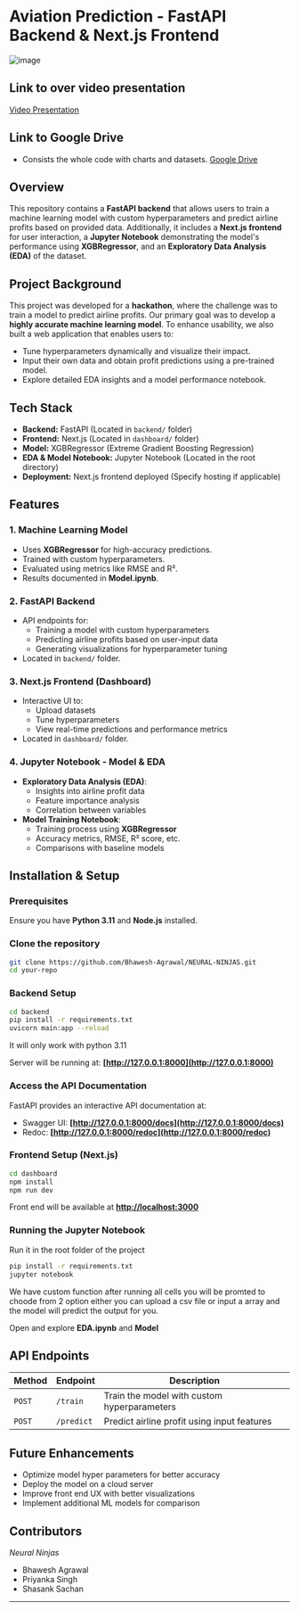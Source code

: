 # Aviation Prediction - FastAPI Backend & Next.js Frontend
![image](https://images.unsplash.com/photo-1623888676435-d3b01b4d1dc0?q=80&w=1974&auto=format&fit=crop&ixlib=rb-4.0.3&ixid=M3wxMjA3fDB8MHxwaG90by1wYWdlfHx8fGVufDB8fHx8fA%3D%3D)

## Link to over video presentation
[Video Presentation](https://drive.google.com/file/d/1H3JEX1B2Ztt5r1WHHNq8P6cLJL5edy5X/view?usp=drive_link)

## Link to Google Drive
- Consists the whole code with charts and datasets.
[Google Drive](https://drive.google.com/drive/folders/1ZwUdBWrEKH_JP1TwYBpcl7lyhVVUnDkF?usp=drive_link)

## Overview

This repository contains a **FastAPI backend** that allows users to train a machine learning model with custom hyperparameters and predict airline profits based on provided data. Additionally, it includes a **Next.js frontend** for user interaction, a **Jupyter Notebook** demonstrating the model's performance using **XGBRegressor**, and an **Exploratory Data Analysis (EDA)** of the dataset.

## Project Background

This project was developed for a **hackathon**, where the challenge was to train a model to predict airline profits. Our primary goal was to develop a **highly accurate machine learning model**. To enhance usability, we also built a web application that enables users to:

- Tune hyperparameters dynamically and visualize their impact.
- Input their own data and obtain profit predictions using a pre-trained model.
- Explore detailed EDA insights and a model performance notebook.

## Tech Stack

- **Backend:** FastAPI (Located in `backend/` folder)
- **Frontend:** Next.js (Located in `dashboard/` folder)
- **Model:** XGBRegressor (Extreme Gradient Boosting Regression)
- **EDA & Model Notebook:** Jupyter Notebook (Located in the root directory)
- **Deployment:** Next.js frontend deployed (Specify hosting if applicable)

## Features

### 1. Machine Learning Model

- Uses **XGBRegressor** for high-accuracy predictions.
- Trained with custom hyperparameters.
- Evaluated using metrics like RMSE and R².
- Results documented in **Model.ipynb**.

### 2. FastAPI Backend

- API endpoints for:
  - Training a model with custom hyperparameters
  - Predicting airline profits based on user-input data
  - Generating visualizations for hyperparameter tuning
- Located in `backend/` folder.

### 3. Next.js Frontend (Dashboard)

- Interactive UI to:
  - Upload datasets
  - Tune hyperparameters
  - View real-time predictions and performance metrics
- Located in `dashboard/` folder.

### 4. Jupyter Notebook - Model & EDA

- **Exploratory Data Analysis (EDA)**:
  - Insights into airline profit data
  - Feature importance analysis
  - Correlation between variables
- **Model Training Notebook**:
  - Training process using **XGBRegressor**
  - Accuracy metrics, RMSE, R² score, etc.
  - Comparisons with baseline models

## Installation & Setup

### Prerequisites

Ensure you have **Python 3.11** and **Node.js** installed.

### Clone the repository

```sh
git clone https://github.com/Bhawesh-Agrawal/NEURAL-NINJAS.git
cd your-repo
```

### Backend Setup

```sh
cd backend
pip install -r requirements.txt
uvicorn main:app --reload
```
It will only work with python 3.11

Server will be running at: **[http://127.0.0.1:8000](http://127.0.0.1:8000)**

### Access the API Documentation

FastAPI provides an interactive API documentation at:

- Swagger UI: **[http://127.0.0.1:8000/docs](http://127.0.0.1:8000/docs)**
- Redoc: **[http://127.0.0.1:8000/redoc](http://127.0.0.1:8000/redoc)**

### Frontend Setup (Next.js)

```sh
cd dashboard
npm install
npm run dev
```

Front end will be available at [**http://localhost:3000**](http://localhost:3000)

### Running the Jupyter Notebook
Run it in the root folder of the project
```sh
pip install -r requirements.txt
jupyter notebook
```

We have custom function after running all cells you will be promted to choode from 2 option either you can upload a csv file or input a array and the model will predict the output for you.

Open and explore **EDA.ipynb** and **Model**

## API Endpoints

| Method | Endpoint   | Description                                 |
| ------ | ---------- | ------------------------------------------- |
| `POST` | `/train`   | Train the model with custom hyperparameters |
| `POST` | `/predict` | Predict airline profit using input features |            |

## Future Enhancements

- Optimize model hyper parameters for better accuracy
- Deploy the model on a cloud server
- Improve front end UX with better visualizations
- Implement additional ML models for comparison

## Contributors
  *Neural Ninjas*
- Bhawesh Agrawal
- Priyanka Singh
- Shasank Sachan

---


